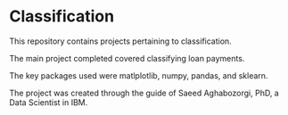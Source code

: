 # Classification
This repository contains projects pertaining to classification.

The main project completed covered classifying loan payments.

The key packages used were matlplotlib, numpy, pandas, and sklearn.

The project was created through the guide of Saeed Aghabozorgi, PhD, a Data Scientist in IBM.
